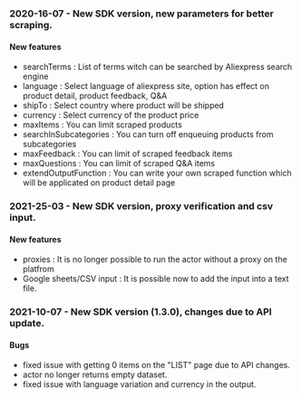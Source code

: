 ### 2020-16-07 - New SDK version, new parameters for better scraping.

#### New features
- searchTerms : List of terms witch can be searched by Aliexpress search engine
- language : Select language of aliexpress site, option has effect on product detail, product feedback, Q&A
- shipTo : Select country where product will be shipped
- currency : Select currency of the product price
- maxItems : You can limit scraped products
- searchInSubcategories : You can turn off enqueuing products from subcategories
- maxFeedback : You can limit of scraped feedback items
- maxQuestions : You can limit of scraped Q&A items
- extendOutputFunction : You can write your own scraped function which will be applicated on product detail page

### 2021-25-03 - New SDK version, proxy verification and csv input.

#### New features
- proxies : It is no longer possible to run the actor without a proxy on the platfrom
- Google sheets/CSV input : It is possible now to add the input into a text file.

### 2021-10-07 - New SDK version (1.3.0), changes due to API update.

#### Bugs
- fixed issue with getting 0 items on the "LIST" page due to API changes.
- actor no longer returns empty dataset.
- fixed issue with language variation and currency in the output.

